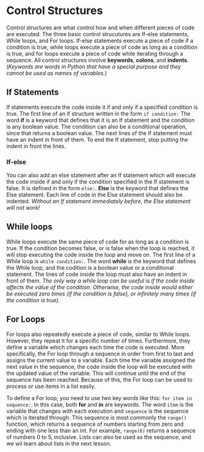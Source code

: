 # Control Structures
Control structures are what control how and when different pieces of code are executed. The three basic control strucutures are If-else statements, While loops, and For loops. If-else statements execute a piece of code if a condition is true, while loops execute a piece of code as long as a condition is true, and for loops execute a piece of code while iterating through a sequence.  All control structures involve **keywords**, **colons**, and **indents**.  (_Keywords are  words in Python that have a special purpose and they cannot be used as names of variables._)

## If Statements
If statements execute the code inside it if and only if a specified condition is true. The first line of an if structure written in the form `if condition:`
The word **if** is a keyword that defines that it is an If statement and the condition is any boolean value. The condition can also be a conditional operation, since that returns a boolean value. The next lines of the If statement must have an indent in front of them. To end the If statement, stop putting the indent in front the lines. 

### If-else
You can also add an else statement after an If statement which will execute the code inside if and only if the condition specified in the If statement is false. It is defined in the form `else:`. **Else** is the keyword that defines the Else statement. Each line of code in the Else statement should also be indented. _Without an If statement immediately before, the Else statement will not work!_

## While loops
While loops execute the same piece of code for as long as a condition is true. If the condition becomes false, or is false when the loop is reached, it will stop executing the code inside the loop and move on. The first line of a While loop is `while condition:`. The word **while** is the keyword that defines the While loop, and the codition is a boolean value or a conditional statement. The lines of code inside the loop must also have an indent in front of them. _The only way a while loop can be useful is if the code inside affects the value of the condition. Otherwise, the code inside would either be executed zero times (if the condition is false), or infinitely many times (if the condition is true)._

## For Loops
For loops also repeatedly execute a piece of code, similar to While loops. However, they repeat it for a specific number of times. Furthermore, they define a variable which changes each time the code is executed. More specifically, the For loop through a sequence in order from first to last and assigns the current value to a variable. Each time the variable assigned the next value in the sequence, the code inside the loop will be executed with the updated value of the variable. This will continue until the end of the sequence has been reached. Because of this, the For loop can be used to process or use items in a list easily.

To define a For loop, you need to use two key words like this: `for item in sequence:`. In this case, both **for** and **in** are keywords. The word `item` is the variable that changes with each execution and `sequence` is the sequence which is iterated through. This sequence is most commonly the `range()` function, which returns a sequence of numbers starting from zero and ending with one less than an int. For example, `range(6)` returns a sequence of numbers 0 to 5, inclusive. Lists can also be used as the sequence, and we wil learn about lists in the next lesson.
